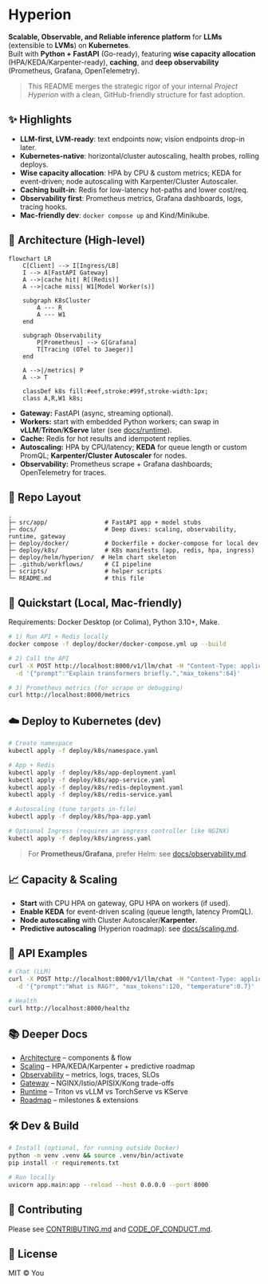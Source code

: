 # Hyperion
**Scalable, Observable, and Reliable inference platform** for **LLMs** (extensible to **LVMs**) on **Kubernetes**.  
Built with **Python + FastAPI** (Go-ready), featuring **wise capacity allocation** (HPA/KEDA/Karpenter-ready), **caching**, and **deep observability** (Prometheus, Grafana, OpenTelemetry).

> This README merges the strategic rigor of your internal *Project Hyperion* with a clean, GitHub-friendly structure for fast adoption.

## ✨ Highlights
- **LLM-first, LVM-ready**: text endpoints now; vision endpoints drop-in later.
- **Kubernetes-native**: horizontal/cluster autoscaling, health probes, rolling deploys.
- **Wise capacity allocation**: HPA by CPU & custom metrics; KEDA for event-driven; node autoscaling with Karpenter/Cluster Autoscaler.
- **Caching built-in**: Redis for low-latency hot-paths and lower cost/req.
- **Observability first**: Prometheus metrics, Grafana dashboards, logs, tracing hooks.
- **Mac-friendly dev**: `docker compose up` and Kind/Minikube.

## 🔭 Architecture (High-level)
```mermaid
flowchart LR
    C[Client] --> I[Ingress/LB]
    I --> A[FastAPI Gateway]
    A -->|cache hit| R[(Redis)]
    A -->|cache miss| W1[Model Worker(s)]

    subgraph K8sCluster
        A --- R
        A --- W1
    end

    subgraph Observability
        P[Prometheus] --> G[Grafana]
        T[Tracing (OTel to Jaeger)]
    end

    A -->|/metrics| P
    A --> T

    classDef k8s fill:#eef,stroke:#99f,stroke-width:1px;
    class A,R,W1 k8s;
```
- **Gateway:** FastAPI (async, streaming optional).  
- **Workers:** start with embedded Python workers; can swap in **vLLM**/**Triton**/**KServe** later (see [docs/runtime](./docs/runtime.md)).  
- **Cache:** Redis for hot results and idempotent replies.  
- **Autoscaling:** HPA by CPU/latency; **KEDA** for queue length or custom PromQL; **Karpenter/Cluster Autoscaler** for nodes.  
- **Observability:** Prometheus scrape + Grafana dashboards; OpenTelemetry for traces.

## 🧭 Repo Layout
```
.
├─ src/app/                # FastAPI app + model stubs
├─ docs/                   # Deep dives: scaling, observability, runtime, gateway
├─ deploy/docker/          # Dockerfile + docker-compose for local dev
├─ deploy/k8s/             # K8s manifests (app, redis, hpa, ingress)
├─ deploy/helm/hyperion/  # Helm chart skeleton
├─ .github/workflows/      # CI pipeline
├─ scripts/                # helper scripts
└─ README.md               # this file
```

## 🚀 Quickstart (Local, Mac-friendly)
Requirements: Docker Desktop (or Colima), Python 3.10+, Make.

```bash
# 1) Run API + Redis locally
docker compose -f deploy/docker/docker-compose.yml up --build

# 2) Call the API
curl -X POST http://localhost:8000/v1/llm/chat -H "Content-Type: application/json" \
  -d '{"prompt":"Explain transformers briefly.","max_tokens":64}'

# 3) Prometheus metrics (for scrape or debugging)
curl http://localhost:8000/metrics
```

## ☁️ Deploy to Kubernetes (dev)
```bash
# Create namespace
kubectl apply -f deploy/k8s/namespace.yaml

# App + Redis
kubectl apply -f deploy/k8s/app-deployment.yaml
kubectl apply -f deploy/k8s/app-service.yaml
kubectl apply -f deploy/k8s/redis-deployment.yaml
kubectl apply -f deploy/k8s/redis-service.yaml

# Autoscaling (tune targets in-file)
kubectl apply -f deploy/k8s/hpa-app.yaml

# Optional Ingress (requires an ingress controller like NGINX)
kubectl apply -f deploy/k8s/ingress.yaml
```

> For **Prometheus/Grafana**, prefer Helm: see [docs/observability.md](./docs/observability.md).

## 📈 Capacity & Scaling
- **Start** with CPU HPA on gateway, GPU HPA on workers (if used).  
- **Enable KEDA** for event-driven scaling (queue length, latency PromQL).  
- **Node autoscaling** with Cluster Autoscaler/**Karpenter**.  
- **Predictive autoscaling** (Hyperion roadmap): see [docs/scaling.md](./docs/scaling.md).

## 🧪 API Examples
```bash
# Chat (LLM)
curl -X POST http://localhost:8000/v1/llm/chat -H "Content-Type: application/json" \
  -d '{"prompt":"What is RAG?", "max_tokens":120, "temperature":0.7}'

# Health
curl http://localhost:8000/healthz
```

## 📚 Deeper Docs
- [Architecture](./docs/architecture.md) – components & flow  
- [Scaling](./docs/scaling.md) – HPA/KEDA/Karpenter + predictive roadmap  
- [Observability](./docs/observability.md) – metrics, logs, traces, SLOs  
- [Gateway](./docs/gateway.md) – NGINX/Istio/APISIX/Kong trade-offs  
- [Runtime](./docs/runtime.md) – Triton vs vLLM vs TorchServe vs KServe  
- [Roadmap](./docs/roadmap.md) – milestones & extensions

## 🛠️ Dev & Build
```bash
# Install (optional, for running outside Docker)
python -m venv .venv && source .venv/bin/activate
pip install -r requirements.txt

# Run locally
uvicorn app.main:app --reload --host 0.0.0.0 --port 8000
```

## 🤝 Contributing
Please see [CONTRIBUTING.md](./CONTRIBUTING.md) and [CODE_OF_CONDUCT.md](./CODE_OF_CONDUCT.md).

## 🪪 License
MIT © You

